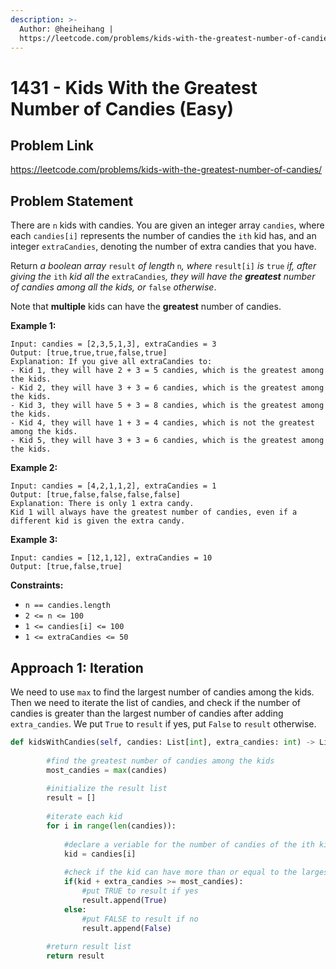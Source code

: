 ```yaml
---
description: >-
  Author: @heiheihang |
  https://leetcode.com/problems/kids-with-the-greatest-number-of-candies/
---
```


# 1431 - Kids With the Greatest Number of Candies (Easy)

## Problem Link

https://leetcode.com/problems/kids-with-the-greatest-number-of-candies/

## Problem Statement

There are `n` kids with candies. You are given an integer array `candies`, where each `candies[i]` represents the number of candies the `ith` kid has, and an integer `extraCandies`, denoting the number of extra candies that you have.

Return _a boolean array_ `result` _of length_ `n`_, where_ `result[i]` _is_ `true` _if, after giving the_ `ith` _kid all the_ `extraCandies`_, they will have the **greatest** number of candies among all the kids, or_ `false` _otherwise_.

Note that **multiple** kids can have the **greatest** number of candies.

**Example 1:**

```
Input: candies = [2,3,5,1,3], extraCandies = 3
Output: [true,true,true,false,true] 
Explanation: If you give all extraCandies to:
- Kid 1, they will have 2 + 3 = 5 candies, which is the greatest among the kids.
- Kid 2, they will have 3 + 3 = 6 candies, which is the greatest among the kids.
- Kid 3, they will have 5 + 3 = 8 candies, which is the greatest among the kids.
- Kid 4, they will have 1 + 3 = 4 candies, which is not the greatest among the kids.
- Kid 5, they will have 3 + 3 = 6 candies, which is the greatest among the kids.
```

**Example 2:**

```
Input: candies = [4,2,1,1,2], extraCandies = 1
Output: [true,false,false,false,false] 
Explanation: There is only 1 extra candy.
Kid 1 will always have the greatest number of candies, even if a different kid is given the extra candy.
```

**Example 3:**

```
Input: candies = [12,1,12], extraCandies = 10
Output: [true,false,true]
```

**Constraints:**

* `n == candies.length`
* `2 <= n <= 100`
* `1 <= candies[i] <= 100`
* `1 <= extraCandies <= 50`

## Approach 1: Iteration

We need to use `max` to find the largest number of candies among the kids. Then we need to iterate the list of candies, and check if the number of candies is greater than the largest number of candies after adding `extra_candies`. We put `True` to `result` if yes, put `False` to `result` otherwise.

<SolutionAuthor name="@heiheihang"/>

```python
def kidsWithCandies(self, candies: List[int], extra_candies: int) -> List[bool]:
        
        #find the greatest number of candies among the kids
        most_candies = max(candies)
        
        #initialize the result list
        result = []
        
        #iterate each kid
        for i in range(len(candies)):
            
            #declare a veriable for the number of candies of the ith kid
            kid = candies[i]
            
            #check if the kid can have more than or equal to the largest number of candies
            if(kid + extra_candies >= most_candies):
                #put TRUE to result if yes
                result.append(True)
            else:
                #put FALSE to result if no
                result.append(False)
        
        #return result list
        return result
```
